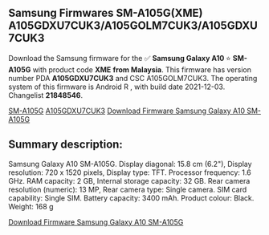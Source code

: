 <h2>Samsung Firmwares SM-A105G(XME) A105GDXU7CUK3/A105GOLM7CUK3/A105GDXU7CUK3</h2>
Download the Samsung firmware for the ✅ <strong>Samsung Galaxy A10 </strong> ⭐ <strong>SM-A105G</strong> with product code <strong>XME</strong> <strong> from Malaysia</strong>. This firmware has version number PDA <strong>A105GDXU7CUK3</strong> and CSC A105GOLM7CUK3. The operating system of this firmware is Android R , with build date 2021-12-03. Changelist <strong>21848546</strong>.


[SM-A105G](https://samfirm.shop/samsung/model/SM-A105G)
[A105GDXU7CUK3](https://samfirm.shop/samsung/pda/A105GDXU7CUK3)
[Download Firmware Samsung Galaxy A10 SM-A105G](https://samfirm.shop/samsung/firmware/480148)
<h2>Summary description:</h2>
<p>Samsung Galaxy A10 SM-A105G. Display diagonal: 15.8 cm (6.2"), Display resolution: 720 x 1520 pixels, Display type: TFT. Processor frequency: 1.6 GHz. RAM capacity: 2 GB, Internal storage capacity: 32 GB. Rear camera resolution (numeric): 13 MP, Rear camera type: Single camera. SIM card capability: Single SIM. Battery capacity: 3400 mAh. Product colour: Black. Weight: 168 g</p>


[Download Firmware Samsung Galaxy A10 SM-A105G](https://samfirm.shop/samsung/firmware/480148)
